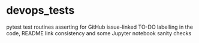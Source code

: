 # devops_tests
pytest test routines asserting for GitHub issue-linked TO-DO labelling in the code, README link consistency and some Jupyter notebook sanity checks
